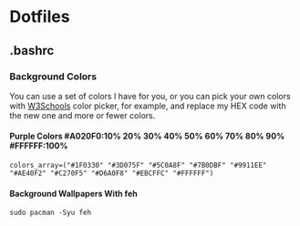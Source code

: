 # Dotfiles

## .bashrc
### Background Colors
You can use a set of colors I have for you, or you can pick your own colors with [W3Schools](https://www.w3schools.com/colors/colors_picker.asp) color picker, for example, and replace my HEX code with the new one and more or fewer colors.
#### Purple Colors #A020F0:10% 20% 30% 40% 50% 60% 70% 80% 90% #FFFFFF:100%
```
colors_array=("#1F0330" "#3D075F" "#5C0A8F" "#7B0DBF" "#9911EE" "#AE40F2" "#C270F5" "#D6A0F8" "#EBCFFC" "#FFFFFF")
```
#### Background Wallpapers With feh
```
sudo pacman -Syu feh
```
